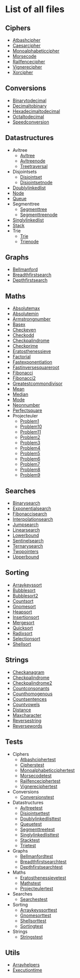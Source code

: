 # List of all files

## Ciphers
  * [Atbashcipher](./Ciphers/AtbashCipher.php)
  * [Caesarcipher](./Ciphers/CaesarCipher.php)
  * [Monoalphabeticcipher](./Ciphers/MonoAlphabeticCipher.php)
  * [Morsecode](./Ciphers/MorseCode.php)
  * [Railfencecipher](./Ciphers/RailfenceCipher.php)
  * [Vignerecipher](./Ciphers/VignereCipher.php)
  * [Xorcipher](./Ciphers/XORCipher.php)

## Conversions
  * [Binarytodecimal](./Conversions/BinaryToDecimal.php)
  * [Decimaltobinary](./Conversions/DecimalToBinary.php)
  * [Hexadecimaltodecimal](./Conversions/HexadecimalToDecimal.php)
  * [Octaltodecimal](./Conversions/OctalToDecimal.php)
  * [Speedconversion](./Conversions/SpeedConversion.php)

## Datastructures
  * Avltree
    * [Avltree](./DataStructures/AVLTree/AVLTree.php)
    * [Avltreenode](./DataStructures/AVLTree/AVLTreeNode.php)
    * [Treetraversal](./DataStructures/AVLTree/TreeTraversal.php)
  * Disjointsets
    * [Disjointset](./DataStructures/DisjointSets/DisjointSet.php)
    * [Disjointsetnode](./DataStructures/DisjointSets/DisjointSetNode.php)
  * [Doublylinkedlist](./DataStructures/DoublyLinkedList.php)
  * [Node](./DataStructures/Node.php)
  * [Queue](./DataStructures/Queue.php)
  * Segmenttree
    * [Segmenttree](./DataStructures/SegmentTree/SegmentTree.php)
    * [Segmenttreenode](./DataStructures/SegmentTree/SegmentTreeNode.php)
  * [Singlylinkedlist](./DataStructures/SinglyLinkedList.php)
  * [Stack](./DataStructures/Stack.php)
  * Trie
    * [Trie](./DataStructures/Trie/Trie.php)
    * [Trienode](./DataStructures/Trie/TrieNode.php)

## Graphs
  * [Bellmanford](./Graphs/BellmanFord.php)
  * [Breadthfirstsearch](./Graphs/BreadthFirstSearch.php)
  * [Depthfirstsearch](./Graphs/DepthFirstSearch.php)

## Maths
  * [Absolutemax](./Maths/AbsoluteMax.php)
  * [Absolutemin](./Maths/AbsoluteMin.php)
  * [Armstrongnumber](./Maths/ArmstrongNumber.php)
  * [Basex](./Maths/BaseX.php)
  * [Checkeven](./Maths/CheckEven.php)
  * [Checkodd](./Maths/CheckOdd.php)
  * [Checkpalindrome](./Maths/CheckPalindrome.php)
  * [Checkprime](./Maths/CheckPrime.php)
  * [Eratosthenessieve](./Maths/EratosthenesSieve.php)
  * [Factorial](./Maths/Factorial.php)
  * [Fastexponentiation](./Maths/FastExponentiation.php)
  * [Fastinversesquareroot](./Maths/FastInverseSquareRoot.php)
  * [Fibonacci](./Maths/Fibonacci.php)
  * [Fibonacci2](./Maths/Fibonacci2.php)
  * [Greatestcommondivisor](./Maths/GreatestCommonDivisor.php)
  * [Mean](./Maths/Mean.php)
  * [Median](./Maths/Median.php)
  * [Mode](./Maths/Mode.php)
  * [Neonnumber](./Maths/NeonNumber.php)
  * [Perfectsquare](./Maths/PerfectSquare.php)
  * Projecteuler
    * [Problem1](./Maths/ProjectEuler/Problem1.php)
    * [Problem10](./Maths/ProjectEuler/Problem10.php)
    * [Problem11](./Maths/ProjectEuler/Problem11.php)
    * [Problem2](./Maths/ProjectEuler/Problem2.php)
    * [Problem3](./Maths/ProjectEuler/Problem3.php)
    * [Problem4](./Maths/ProjectEuler/Problem4.php)
    * [Problem5](./Maths/ProjectEuler/Problem5.php)
    * [Problem6](./Maths/ProjectEuler/Problem6.php)
    * [Problem7](./Maths/ProjectEuler/Problem7.php)
    * [Problem8](./Maths/ProjectEuler/Problem8.php)
    * [Problem9](./Maths/ProjectEuler/Problem9.php)

## Searches
  * [Binarysearch](./Searches/BinarySearch.php)
  * [Exponentialsearch](./Searches/ExponentialSearch.php)
  * [Fibonaccisearch](./Searches/FibonacciSearch.php)
  * [Interpolationsearch](./Searches/InterpolationSearch.php)
  * [Jumpsearch](./Searches/JumpSearch.php)
  * [Linearsearch](./Searches/LinearSearch.php)
  * [Lowerbound](./Searches/LowerBound.php)
  * [Sentinelsearch](./Searches/SentinelSearch.php)
  * [Ternarysearch](./Searches/TernarySearch.php)
  * [Twopointers](./Searches/TwoPointers.php)
  * [Upperbound](./Searches/UpperBound.php)

## Sorting
  * [Arraykeyssort](./Sorting/ArrayKeysSort.php)
  * [Bubblesort](./Sorting/BubbleSort.php)
  * [Bubblesort2](./Sorting/BubbleSort2.php)
  * [Countsort](./Sorting/CountSort.php)
  * [Gnomesort](./Sorting/GnomeSort.php)
  * [Heapsort](./Sorting/HeapSort.php)
  * [Insertionsort](./Sorting/InsertionSort.php)
  * [Mergesort](./Sorting/MergeSort.php)
  * [Quicksort](./Sorting/QuickSort.php)
  * [Radixsort](./Sorting/RadixSort.php)
  * [Selectionsort](./Sorting/SelectionSort.php)
  * [Shellsort](./Sorting/ShellSort.php)

## Strings
  * [Checkanagram](./Strings/CheckAnagram.php)
  * [Checkpalindrome](./Strings/CheckPalindrome.php)
  * [Checkpalindrome2](./Strings/CheckPalindrome2.php)
  * [Countconsonants](./Strings/CountConsonants.php)
  * [Counthomogenous](./Strings/CountHomogenous.php)
  * [Countsentences](./Strings/CountSentences.php)
  * [Countvowels](./Strings/CountVowels.php)
  * [Distance](./Strings/Distance.php)
  * [Maxcharacter](./Strings/MaxCharacter.php)
  * [Reversestring](./Strings/ReverseString.php)
  * [Reversewords](./Strings/ReverseWords.php)

## Tests
  * Ciphers
    * [Atbashciphertest](./tests/Ciphers/AtbashCipherTest.php)
    * [Cipherstest](./tests/Ciphers/CiphersTest.php)
    * [Monoalphabeticciphertest](./tests/Ciphers/MonoAlphabeticCipherTest.php)
    * [Morsecodetest](./tests/Ciphers/MorseCodeTest.php)
    * [Railfenceciphertest](./tests/Ciphers/RailfenceCipherTest.php)
    * [Vignereciphertest](./tests/Ciphers/VignereCipherTest.php)
  * Conversions
    * [Conversionstest](./tests/Conversions/ConversionsTest.php)
  * Datastructures
    * [Avltreetest](./tests/DataStructures/AVLTreeTest.php)
    * [Disjointsettest](./tests/DataStructures/DisjointSetTest.php)
    * [Doublylinkedlisttest](./tests/DataStructures/DoublyLinkedListTest.php)
    * [Queuetest](./tests/DataStructures/QueueTest.php)
    * [Segmenttreetest](./tests/DataStructures/SegmentTreeTest.php)
    * [Singlylinkedlisttest](./tests/DataStructures/SinglyLinkedListTest.php)
    * [Stacktest](./tests/DataStructures/StackTest.php)
    * [Trietest](./tests/DataStructures/TrieTest.php)
  * Graphs
    * [Bellmanfordtest](./tests/Graphs/BellmanFordTest.php)
    * [Breadthfirstsearchtest](./tests/Graphs/BreadthFirstSearchTest.php)
    * [Depthfirstsearchtest](./tests/Graphs/DepthFirstSearchTest.php)
  * Maths
    * [Eratosthenessievetest](./tests/Maths/EratosthenesSieveTest.php)
    * [Mathstest](./tests/Maths/MathsTest.php)
    * [Projecteulertest](./tests/Maths/ProjectEulerTest.php)
  * Searches
    * [Searchestest](./tests/Searches/SearchesTest.php)
  * Sorting
    * [Arraykeyssorttest](./tests/Sorting/ArrayKeysSortTest.php)
    * [Gnomesorttest](./tests/Sorting/GnomeSortTest.php)
    * [Shellsorttest](./tests/Sorting/ShellSortTest.php)
    * [Sortingtest](./tests/Sorting/SortingTest.php)
  * Strings
    * [Stringstest](./tests/Strings/StringsTest.php)

## Utils
  * [Arrayhelpers](./Utils/ArrayHelpers.php)
  * [Executiontime](./Utils/ExecutionTime.php)
